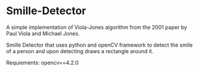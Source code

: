 # Smille-Detector
A simple implementation of Viola-Jones algorithm from the 2001 paper by Paul Viola and Michael Jones.

Smille Detector that uses python and openCV framework to detect the smile of a person and upon detecting draws a rectangle around it.

Requiements: opencv==4.2.0
